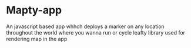 # Mapty-app
An javascript based app whhch deploys a marker on any location throughout the world where you wanna run or cycle
leafty library used for rendering map in the app
